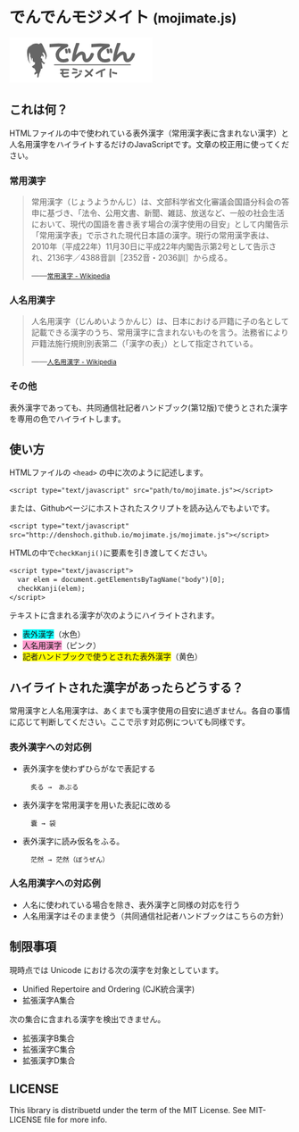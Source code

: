 # でんでんモジメイト <small>(mojimate.js)</small>

![](mojimate_logo.png)

## これは何？

HTMLファイルの中で使われている表外漢字（常用漢字表に含まれない漢字）と人名用漢字をハイライトするだけのJavaScriptです。文章の校正用に使ってください。

### 常用漢字

> 常用漢字（じょうようかんじ）は、文部科学省文化審議会国語分科会の答申に基づき、「法令、公用文書、新聞、雑誌、放送など、一般の社会生活において、現代の国語を書き表す場合の漢字使用の目安」として内閣告示「常用漢字表」で示された現代日本語の漢字。現行の常用漢字表は、2010年（平成22年）11月30日に平成22年内閣告示第2号として告示され、2136字／4388音訓［2352音・2036訓］から成る。
>
> ――<small>[常用漢字 - Wikipedia](http://ja.wikipedia.org/wiki/%E5%B8%B8%E7%94%A8%E6%BC%A2%E5%AD%97)</small>

### 人名用漢字

> 人名用漢字（じんめいようかんじ）は、日本における戸籍に子の名として記載できる漢字のうち、常用漢字に含まれないものを言う。法務省により戸籍法施行規則別表第二（「漢字の表」）として指定されている。
>
> ――<small>[人名用漢字 - Wikipedia](http://ja.wikipedia.org/wiki/%E4%BA%BA%E5%90%8D%E7%94%A8%E6%BC%A2%E5%AD%97)</small>

### その他

表外漢字であっても、共同通信社記者ハンドブック(第12版)で使うとされた漢字を専用の色でハイライトします。

## 使い方

HTMLファイルの `<head>` の中に次のように記述します。

    <script type="text/javascript" src="path/to/mojimate.js"></script>

または、Githubページにホストされたスクリプトを読み込んでもよいです。

    <script type="text/javascript" src="http://denshoch.github.io/mojimate.js/mojimate.js"></script>

HTMLの中で`checkKanji()`に要素を引き渡してください。

    <script type="text/javascript">
      var elem = document.getElementsByTagName("body")[0];
      checkKanji(elem);
    </script>

テキストに含まれる漢字が次のようにハイライトされます。

* <span style="background-color:#00FFFF;">表外漢字</span>（水色）
* <span style="background-color:#FF99CC;">人名用漢字</span>（ピンク）
* <span style="background-color:#FFFF00;">記者ハンドブックで使うとされた表外漢字</span>（黄色）

## ハイライトされた漢字があったらどうする？

常用漢字と人名用漢字は、あくまでも漢字使用の目安に過ぎません。各自の事情に応じて判断してください。ここで示す対応例についても同様です。

### 表外漢字への対応例

* 表外漢字を使わずひらがなで表記する

        炙る →　あぶる

* 表外漢字を常用漢字を用いた表記に改める

        嚢 → 袋

* 表外漢字に読み仮名をふる。

        茫然 → 茫然（ぼうぜん）

### 人名用漢字への対応例

* 人名に使われている場合を除き、表外漢字と同様の対応を行う
* 人名用漢字はそのまま使う（共同通信社記者ハンドブックはこちらの方針）

## 制限事項

現時点では Unicode における次の漢字を対象としています。

* Unified Repertoire and Ordering (CJK統合漢字)
* 拡張漢字A集合

次の集合に含まれる漢字を検出できません。

* 拡張漢字B集合
* 拡張漢字C集合
* 拡張漢字D集合  

## LICENSE

This library is distribuetd under the term of the MIT License. See MIT-LICENSE file for more info.

